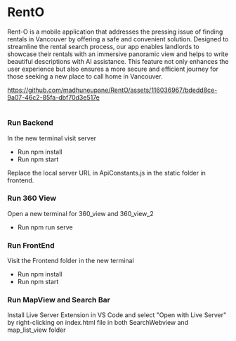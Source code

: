 # RentO

Rent-O is a mobile application that addresses the pressing issue of finding rentals in Vancouver by offering a safe and convenient solution. Designed to streamline the rental search process, our app enables landlords to showcase their rentals with an immersive panoramic view and helps to write beautiful descriptions with AI assistance. This feature not only enhances the user experience but also ensures a more secure and efficient journey for those seeking a new place to call home in Vancouver.

https://github.com/madhuneupane/RentO/assets/116036967/bdedd8ce-9a07-46c2-85fa-dbf70d3e517e


# <h3>Run Backend</h3>
In the new terminal visit server <br>
<ul><li>Run npm install</li><li>Run npm start</li></ul>
Replace the local server URL in ApiConstants.js in the static folder in frontend.

 <h3>Run 360 View </h3>
 Open a new terminal for 360_view and 360_view_2
 <ul><li> Run npm run serve </li></ul>

<h3> Run FrontEnd </h3>
 Visit the Frontend folder in the new terminal 
 <ul><li>Run npm install</li><li>Run npm start</li></ul>

 <h3> Run MapView and Search Bar</h3>
 Install Live Server Extension in VS Code and select "Open with Live Server" by right-clicking on index.html file in both SearchWebview and map_list_view folder 




